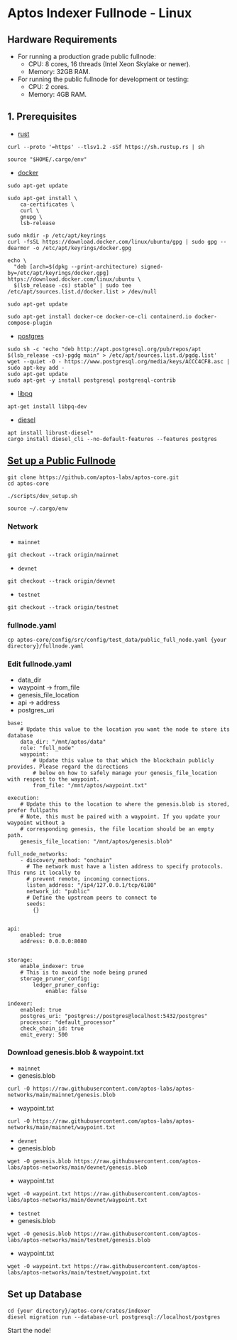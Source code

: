 # Aptos Indexer Fullnode - Linux

## Hardware Requirements
- For running a production grade public fullnode:
  - CPU: 8 cores, 16 threads (Intel Xeon Skylake or newer).
  - Memory: 32GB RAM.
- For running the public fullnode for development or testing:
  - CPU: 2 cores.
  - Memory: 4GB RAM.

## 1. Prerequisites
- [rust](https://www.rust-lang.org/tools/install)
```
curl --proto '=https' --tlsv1.2 -sSf https://sh.rustup.rs | sh
```
```
source "$HOME/.cargo/env"
```
- [docker](https://docs.docker.com/engine/install/ubuntu/)
```
sudo apt-get update
```
```
sudo apt-get install \
    ca-certificates \
    curl \
    gnupg \
    lsb-release
```
```
sudo mkdir -p /etc/apt/keyrings
curl -fsSL https://download.docker.com/linux/ubuntu/gpg | sudo gpg --dearmor -o /etc/apt/keyrings/docker.gpg
```
```
echo \
  "deb [arch=$(dpkg --print-architecture) signed-by=/etc/apt/keyrings/docker.gpg] https://download.docker.com/linux/ubuntu \
  $(lsb_release -cs) stable" | sudo tee /etc/apt/sources.list.d/docker.list > /dev/null
```
```
sudo apt-get update
```
```
sudo apt-get install docker-ce docker-ce-cli containerd.io docker-compose-plugin
```
- [postgres](https://www.postgresql.org/download/linux/ubuntu/)
```
sudo sh -c 'echo "deb http://apt.postgresql.org/pub/repos/apt $(lsb_release -cs)-pgdg main" > /etc/apt/sources.list.d/pgdg.list'
wget --quiet -O - https://www.postgresql.org/media/keys/ACCC4CF8.asc | sudo apt-key add -
sudo apt-get update
sudo apt-get -y install postgresql postgresql-contrib
```
- [libpq](https://howtoinstall.co/en/libpq-dev)
```
apt-get install libpq-dev
```
- [diesel](https://ubuntu.pkgs.org/20.04/ubuntu-universe-amd64/librust-diesel-derives-dev_1.4.0-3_amd64.deb.html)
```
apt install librust-diesel*
cargo install diesel_cli --no-default-features --features postgres
```

##  [Set up a Public Fullnode](https://aptos.dev/nodes/full-node/fullnode-source-code-or-docker/)
```
git clone https://github.com/aptos-labs/aptos-core.git
cd aptos-core
```
```
./scripts/dev_setup.sh
```
```
source ~/.cargo/env
```
### Network
- `mainnet`
```
git checkout --track origin/mainnet
```
- `devnet`
```
git checkout --track origin/devnet
```
- `testnet`
```
git checkout --track origin/testnet
```
### fullnode.yaml
```
cp aptos-core/config/src/config/test_data/public_full_node.yaml {your directory}/fullnode.yaml
```
### Edit fullnode.yaml
- data_dir
- waypoint -> from_file
- genesis_file_location
- api -> address
- postgres_uri
```
base:
    # Update this value to the location you want the node to store its database
    data_dir: "/mnt/aptos/data"
    role: "full_node"
    waypoint:
        # Update this value to that which the blockchain publicly provides. Please regard the directions
        # below on how to safely manage your genesis_file_location with respect to the waypoint.
        from_file: "/mnt/aptos/waypoint.txt"

execution:
    # Update this to the location to where the genesis.blob is stored, prefer fullpaths
    # Note, this must be paired with a waypoint. If you update your waypoint without a
    # corresponding genesis, the file location should be an empty path.
    genesis_file_location: "/mnt/aptos/genesis.blob"

full_node_networks:
    - discovery_method: "onchain"
      # The network must have a listen address to specify protocols. This runs it locally to
      # prevent remote, incoming connections.
      listen_address: "/ip4/127.0.0.1/tcp/6180"
      network_id: "public"
      # Define the upstream peers to connect to
      seeds:
        {}


api:
    enabled: true
    address: 0.0.0.0:8080


storage:
    enable_indexer: true
    # This is to avoid the node being pruned
    storage_pruner_config:
        ledger_pruner_config:
            enable: false

indexer:
    enabled: true
    postgres_uri: "postgres://postgres@localhost:5432/postgres"
    processor: "default_processor"
    check_chain_id: true
    emit_every: 500
```
### Download genesis.blob & waypoint.txt
- `mainnet`
- genesis.blob
```
curl -O https://raw.githubusercontent.com/aptos-labs/aptos-networks/main/mainnet/genesis.blob
```
- waypoint.txt
```
curl -O https://raw.githubusercontent.com/aptos-labs/aptos-networks/main/mainnet/waypoint.txt
```
- `devnet`
- genesis.blob
```
wget -O genesis.blob https://raw.githubusercontent.com/aptos-labs/aptos-networks/main/devnet/genesis.blob
```
- waypoint.txt
```
wget -O waypoint.txt https://raw.githubusercontent.com/aptos-labs/aptos-networks/main/devnet/waypoint.txt
```
- `testnet`
- genesis.blob
```
wget -O genesis.blob https://raw.githubusercontent.com/aptos-labs/aptos-networks/main/testnet/genesis.blob
```
- waypoint.txt
```
wget -O waypoint.txt https://raw.githubusercontent.com/aptos-labs/aptos-networks/main/testnet/waypoint.txt
```

## Set up Database
```
cd {your directory}/aptos-core/crates/indexer
diesel migration run --database-url postgresql://localhost/postgres
```


Start the node!
